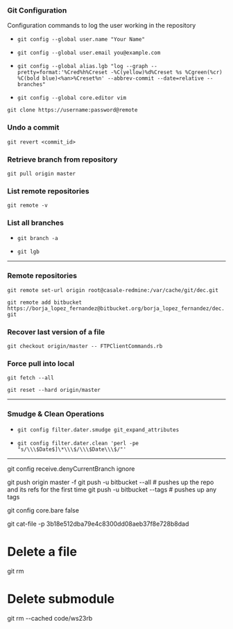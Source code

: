 [//]: # (===================================================)
[//]: # ($Author: bolf$)
[//]: # ($Date$)
[//]: # ($Committer: bolf$)
[//]: # ($Hash: ec8e3ee$)
[//]: # (===================================================)

### Git Configuration

Configuration commands to log the user working in the repository

- `git config --global user.name "Your Name"`

- `git config --global user.email you@example.com`

- `git config --global alias.lgb "log --graph --pretty=format:'%Cred%h%Creset -%C(yellow)%d%Creset %s
%Cgreen(%cr) %C(bold blue)<%an>%Creset%n' --abbrev-commit --date=relative --branches"`

- `git config --global core.editor vim`

`git clone https://username:password@remote`

### Undo a commit

`git revert <commit_id>`


### Retrieve <master> branch from repository

`git pull origin master`

### List remote repositories

`git remote -v`

### List all branches

- `git branch -a`

- `git lgb`

---

### Remote repositories

`git remote set-url origin root@casale-redmine:/var/cache/git/dec.git`

`git remote add bitbucket https://borja_lopez_fernandez@bitbucket.org/borja_lopez_fernandez/dec.git`

### Recover last version of a file

`git checkout origin/master -- FTPClientCommands.rb`

### Force pull into local

`git fetch --all`

`git reset --hard origin/master`

---

### Smudge & Clean Operations

-	`git config filter.dater.smudge git_expand_attributes`

-	`git config filter.dater.clean 'perl -pe "s/\\\$Date$]\*\\\$/\\\$Date\\\$/"'`

---

git config receive.denyCurrentBranch ignore

git push origin master -f git push -u bitbucket --all # pushes up the repo and its refs for the first time git push -u bitbucket --tags # pushes up any tags

git config core.bare false

git cat-file -p 3b18e512dba79e4c8300dd08aeb37f8e728b8dad

Delete a file
=============

git rm <file>

Delete submodule <cache>
========================

git rm --cached code/ws23rb
